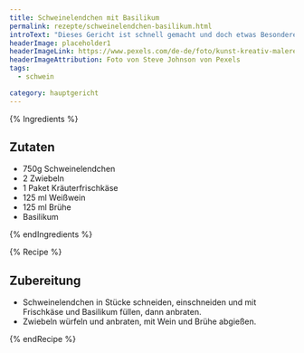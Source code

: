 ```yaml
---
title: Schweinelendchen mit Basilikum
permalink: rezepte/schweinelendchen-basilikum.html
introText: "Dieses Gericht ist schnell gemacht und doch etwas Besonderes."
headerImage: placeholder1
headerImageLink: https://www.pexels.com/de-de/foto/kunst-kreativ-malerei-abstrakt-1959387/
headerImageAttribution: Foto von Steve Johnson von Pexels
tags:
  - schwein

category: hauptgericht
---
```


{% Ingredients %}

## Zutaten

- 750g Schweinelendchen
- 2 Zwiebeln
- 1 Paket Kräuterfrischkäse
- 125 ml Weißwein
- 125 ml Brühe
- Basilikum

{% endIngredients %}

{% Recipe %}

## Zubereitung

- Schweinelendchen in Stücke schneiden, einschneiden und mit Frischkäse und Basilikum füllen, dann anbraten.
- Zwiebeln würfeln und anbraten, mit Wein und Brühe abgießen.

{% endRecipe %}

<div class="recipe__intro">



</div>

<aside class="recipe__ingredients">


</aside>

<div class="recipe__content">

</div>

